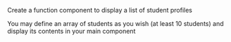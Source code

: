 Create a function component to display a list of student profiles

You may define an array of students as you wish (at least 10 students) and display its contents in your main component
